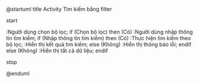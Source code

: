 @startuml
title Activity Tìm kiếm bằng filter

start

:Người dùng chọn bộ lọc;
if (Chọn bộ lọc) then (Có)
  :Người dùng nhập thông tin tìm kiếm;
  if (Nhập thông tin tìm kiếm) then (Có)
    :Thực hiện tìm kiếm theo bộ lọc;
    :Hiển thị kết quả tìm kiếm;
  else (Không)
    :Hiển thị thông báo lỗi;
  endif
else (Không)
  :Hiển thị tất cả dữ liệu;
endif

stop

@enduml
